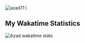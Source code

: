 <div align="left">
  <a href="https://github.com/azad71">
    <img src="https://github-readme-stats.vercel.app/api?username=azad71&count_private=true&show_icons=true" alt="azad71" align="left" />
  </a>
</div>\

## My Wakatime Statistics

![Azad wakatime stats](https://github-readme-stats.vercel.app/api/wakatime?username=@azad71&v=2&layout=compact)
